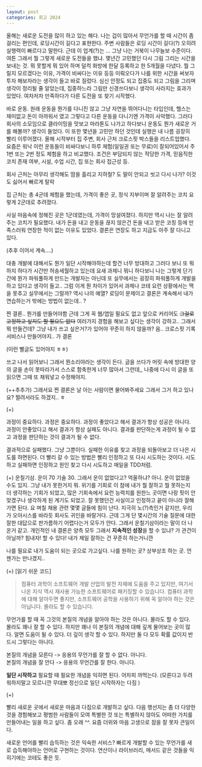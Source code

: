 ```yaml
---
layout: post
categories: 회고 2024
---
```


올해는 새로운 도전을 많이 하고 있는 해다. 나는 겁이 많아서 무언가를 할 때 시간이 좀 걸리는 편인데, 로딩시간이 길다고 표현한다. 
주변 사람들은 로딩 시간이 길다(?) 오히려 실행력이 빠르다고 말한다. 
근데 이 업계(?)는 ... 그냥 나는 거북이 나무늘보 수준이다. 여튼 그래서 뭘 그렇게 새로운 도전들을 했냐. 몇년간 고민했던 다시 그림 그리는 시간을 보내는 것. 뭐 못할게 뭐 있어 하며 덜컥 화방에 한달 등록하고 한 5개월을 다녔다. 뭘 그릴지 모르겠다는 이유, 가격이 비싸다는 이유 등등 미뤄오다가 나를 위한 시간을 써보자 투자 해보자라는 생각이 들고 바로 질렀다. 심신 안정도 되고 집중도 되고 그림을 그리며 생각이 정리될 줄 알았는데, 집중하느라 그림만 신경쓰다보니 생각이 사라지는 효과가 있었다. 여차저차 만족하다가 다른 도전을 또 찾기 시작했다. 

바로 운동. 원래 운동을 뭔가를 다니진 않고 그냥 자연을 뛰어다니는 타입인데, 헬스는 재미없고 돈이 아까워서 였고 그렇다고 다른 운동을 다니기엔 가격이 사악했다. 그러다 회사의 소모임으로 클라이밍을 맛보고 마라톤도 나가고 하다보니 운동도 뭔가 새로운 거를 해볼까? 생각이 들었다. 이 또한 몇년을 고민만 하던 것인데 실행은 내 나름 굉장히 빨리 이루어졌다. 올해 시작부터 집 주변, 회사 근처 크로스핏 박스들을 리스트업했다. 요즘은 워낙 이런 운동들이 비싸다보니 하루 체험(일일권 또는 무료)이 잘되어있어서 주 1번 또는 2번 정도 체험을 하고 비교했다. 
조건은 부담되지 않는 적당한 가격, 믿음직한 코치 존재 여부, 시설, 수업 시간, 집 또는 회사 접근성 등. 

회사 근처는 아무리 생각해도 땀을 흘리고 지하철? 도 말이 안되고 씻고 다시 나가? 이것도 싫어서 빠르게 탈락 

집 근처는 총 4군데 체험을 했는데, 가격이 좋은 곳, 정식 지부이며 잘 알려주는 코치 요렇게 2군데로 추려졌다. 

사실 마음속에 정해진 곳은 1군데였는데, 가격이 망설여졌다. 하지만 역시 나는 잘 알려주는 코치가 필요했다. 내가 돈을 내고 운동을 끊지 않은건 돈을 내고 받은 코칭 등에 만족스러워 연장한 적이 없는 이유도 있었다. 
결론은 연장도 하고 지금도 아주 잘 다니고 있다. 

(추후 이어서 계속....)

대충 개발에 대해서도 뭔가 일단 시작해야하는데 할건 너무 방대하고 그러다 보니 또 뭐하지 하다가 시간만 허송세월하고 있는데 
요새 과제니 뭐니 하다보니 나는 그렇게 단기간에 뭔가 파워풀하게 만드는 개발자는 아닌데 또 실무에서는 굉장히 파워풀하게 개발을 하고 있다고 생각이 들고.. 그럼 이게 뭔 차이가 있어서 과제나 코테 요런 상황에서는 맥을 못추고 실무에서는 그럴까? 역시 나의 예열? 로딩이 문제이고 결론은 계속해서 내가 연습하는거 밖에는 방법이 없는데.. ? 

찐 결론.. 뭔가를 만들어야함 근데 그게 꼭 웹/앱일 필요도 없고 앞으로 커리어도 ~~그걸로 고정하고 싶지도 할 필요도 없다~~ 여러가지 경험을 해보고 싶다는 생각이 강하고.. 그래서 뭐 만들건데? 그냥 내가 쓰고 싶은거?가 있어야 꾸준히 하지 않을까? 음.. 크로스핏 기록 서비스나 만들어야지.. 가 결론 

(이런 뻘글도 있어야지 ㅎㅎ)

쓰고 나서 읽어보니 그래서 뭔소리야라는 생각이 든다. 글을 쓰다가 머릿 속에 방대한 양의 글을 손이 못따라가서 스스로 함축한게 너무 많아서 그런데,, 나중에 다시 이 글을 또 읽으면 그때 또 채워넣고 수정해야지. 

(++추추가)
그래서요 찐 결론은 날 아는 사람이면 물어봐주세요 그래서 그거 하고 있나요? 찔려서라도 하겠지.. ㅎ

(+)

과정이 중요하다. 과정은 중요하다. 과정이 좋았다고 해서 결과가 항상 성공은 아니다. 과정이 안좋았다고 해서 결과가 항상 실패도 아니다. 결과를 판단하는게 과정이 될 수 없고 과정을 판단하는 것이 결과가 될 수 없다. 

결과적으로 실패했다. 그냥 그뿐이다. 실패한 이유를 찾고 과정을 되돌아보고 더 나은 시도를 하면된다. 더 빨리 갈 수 있는 방법은 빨리 인정하고 또 다시 시도하는 것이다. 시도하고 실패하면 인정하고 원인 찾고 다시 시도하고 매일을 TDD처럼. 

(+)
운칠기삼.
운이 70 기술 30. 그래서 운이 없었다고? 억울하냐? 아니. 운이 없었을 수도 있지. 그냥 내가 못한거지 뭐. 
위기를 기회로 이 참에 내가 뭘 잘하고 뭘 못하는지 더 생각하는 기회가 되었고, 많은 기회속에서 요런 능력치를 원한느 곳이면 나랑 핏이 안맞겠구나 생각하게 된 계기도 되었고. 잘 못했던건 사실이고 인정하고 끝이 아니라 잘해가면 된다. 요 며칠 채용 관련 몇몇 글들에 힘이 난다. 지극히 노(?)측인거 같지만, 우리가 오아시스를 바라듯 회사도 귀인을 바랄거다. 근데 그게 단 몇시간의 기술 질문에 대한 잘한 대답으로 판가름하기 어렵다는거 모두가 안다. 그래서 운칠기삼이라는 말이 더 나온거 같고. 개인적인 내 결론은 양측 모두 그래서 **지속적인 성장**을 할 수 있냐? 가 관건이 아닐까? 힘내자! 할 수 있다! 내가 제일 잘하는 건 꾸준히 하는거니깐 

나를 필요로 내가 도움이 되는 곳으로 가고싶다. 나를 원하는 곳? 상부상조 하는 곳. 언젠가는 만나겠지.. 

(+)
[읽기 쉬운 코드] 

>컴퓨터 과학이 소프트웨어 개발 산업의 발전 자체에 도움을 주고 있지만, 여기서 나온 지식 역시 재사용 가능한 소프트웨어로 패키징할 수 있습니다. 컴퓨터 과학에 대해 알아두면 좋지만, 소프트웨어 공학을 사용하기 위해 꼭 알아야 하는 것은 아닙니다. 몰라도 할 수 있습니다.

   
무언가를 할 때 꼭 그것의 본질의 개념을 알아야 하는 것은 아니다. 몰라도 할 수 있다. 몰라도 꽤나 잘 할 수 있다. 하지만 꽤나 이 본질의 개념에 대해 깊게 물어보는 곳이 많다. 알면 도움이 될 수 있다. 더 깊이 생각 할 수 있다. 하지만 둘 다 모두 확률 값이지 반드시 그렇다는 아니다.       

본질의 개념을 모른다 -> 응용의 무언가를 잘 할 수 없다. 아니다.       
본질의 개념을 잘 안다 -> 응용의 무언간를 잘 한다. 아니다.       

**일단 시작하고** 필요할 때 필요한 개념을 익히면 된다. 어차피 까먹는다. 
(모른다고 두려워하지말고 모르니깐 무대뽀 정신으로 일단 시작하자는 다짐 )

(+)

빨리 새로운 곳에서 새로운 마음과 다짐으로 개발하고 싶다. 
다음 행선지는 좀 더 다양한 것을 경험해보고 평범한 사람들이 모여 특별한 것 또는 특별하지 않아도 어떠한 가치를 만들어내는 일을 하고 싶다. 좀 오래 ^^. 요즘 더위와 마음 고생으로 잠을 잘 못자 큰일이다. 

새로운 언어를 빨리 습득하는 것은 익숙한 서비스? 빠르게 개발할 수 있는 무언가를 새로 습득해야하는 언어로 구현하는 것이다. 연산이나 라이브러리, 메서드 같은 것들을 익히기에는 코테도 좋은 듯. 
